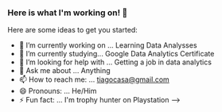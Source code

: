 ### Here is what I'm working on! 👋

Here are some ideas to get you started:

- 🔭 I’m currently working on ... Learning Data Analysses
- 🌱 I’m currently studying... Google Data Analytics Certificate
- 🤔 I’m looking for help with ... Getting a job in data analytics
- 💬 Ask me about ... Anything
- 📫 How to reach me: ... tiagocasa@gmail.com
- 😄 Pronouns: ... He/Him
- ⚡ Fun fact: ... I'm trophy hunter on Playstation
-->
